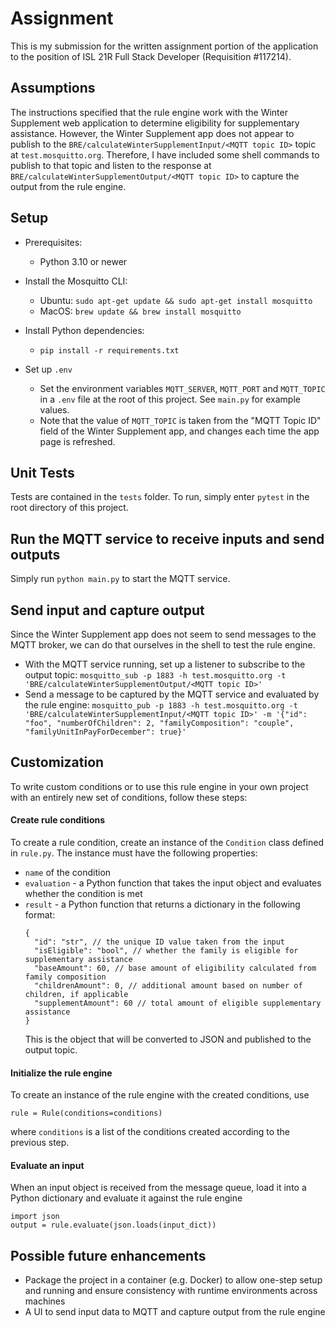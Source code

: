# Assignment

This is my submission for the written assignment portion of the application to the position of
ISL 21R Full Stack Developer (Requisition #117214).

## Assumptions

The instructions specified that the rule engine work with the Winter Supplement web application
to determine eligibility for supplementary assistance. However, the Winter Supplement app does not
appear to publish to the `BRE/calculateWinterSupplementInput/<MQTT topic ID>` topic at
`test.mosquitto.org`. Therefore, I have included some shell commands to publish to that topic and
listen to the response at `BRE/calculateWinterSupplementOutput/<MQTT topic ID>` to capture the
output from the rule engine.

## Setup

- Prerequisites:
  - Python 3.10 or newer

- Install the Mosquitto CLI:
  - Ubuntu: `sudo apt-get update && sudo apt-get install mosquitto`
  - MacOS: `brew update && brew install mosquitto`
  
- Install Python dependencies:
  - `pip install -r requirements.txt`

- Set up `.env`
  - Set the environment variables `MQTT_SERVER`, `MQTT_PORT` and `MQTT_TOPIC` in a `.env` file at the root of this project. See `main.py` for example values.
  - Note that the value of `MQTT_TOPIC` is taken from the "MQTT Topic ID" field of the Winter Supplement app, and changes each time the app page is refreshed.

## Unit Tests

Tests are contained in the `tests` folder. To run, simply enter `pytest` in the root directory of this project.

## Run the MQTT service to receive inputs and send outputs

Simply run `python main.py` to start the MQTT service.

## Send input and capture output

Since the Winter Supplement app does not seem to send messages to the MQTT broker, we can do that ourselves in the shell to test the rule engine.
  - With the MQTT service running, set up a listener to subscribe to the output topic:
    `mosquitto_sub -p 1883 -h test.mosquitto.org -t 'BRE/calculateWinterSupplementOutput/<MQTT topic ID>'`
  - Send a message to be captured by the MQTT service and evaluated by the rule engine:
    `mosquitto_pub -p 1883 -h test.mosquitto.org -t 'BRE/calculateWinterSupplementInput/<MQTT topic ID>' -m '{"id": "foo", "numberOfChildren": 2, "familyComposition": "couple", "familyUnitInPayForDecember": true}'`

## Customization

To write custom conditions or to use this rule engine in your own project with an entirely new set of conditions, follow these steps:

#### Create rule conditions

To create a rule condition, create an instance of the `Condition` class defined in `rule.py`. The instance must have the following properties:
  - `name` of the condition
  - `evaluation` - a Python function that takes the input object and evaluates whether the condition is met
  - `result` - a Python function that returns a dictionary in the following format:
    ```
    {
      "id": "str", // the unique ID value taken from the input
      "isEligible": "bool", // whether the family is eligible for supplementary assistance
      "baseAmount": 60, // base amount of eligibility calculated from family composition
      "childrenAmount": 0, // additional amount based on number of children, if applicable
      "supplementAmount": 60 // total amount of eligible supplementary assistance
    }
    ```
    This is the object that will be converted to JSON and published to the output topic.

#### Initialize the rule engine

To create an instance of the rule engine with the created conditions, use
```
rule = Rule(conditions=conditions)
```
where `conditions` is a list of the conditions created according to the previous step.

#### Evaluate an input

When an input object is received from the message queue, load it into a Python dictionary and evaluate it against the rule engine
```
import json
output = rule.evaluate(json.loads(input_dict))
```

## Possible future enhancements

- Package the project in a container (e.g. Docker) to allow one-step setup and running and ensure consistency with runtime environments across machines
- A UI to send input data to MQTT and capture output from the rule engine